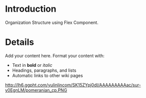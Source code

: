 # Introduction #

Organization Structure using Flex Component.


# Details #

Add your content here.  Format your content with:
  * Text in **bold** or _italic_
  * Headings, paragraphs, and lists
  * Automatic links to other wiki pages

http://lh6.ggpht.com/yulinlincom/SK15ZYpj0dI/AAAAAAAAAac/sur-y0EgnLM/pomeranian_cp.PNG